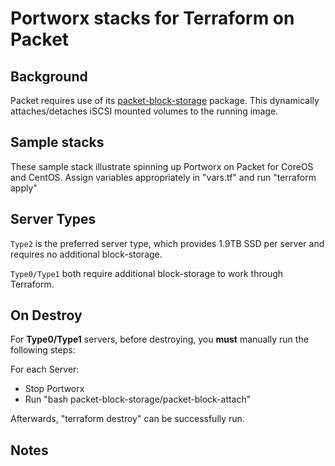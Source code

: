 # Portworx stacks for Terraform on Packet

## Background
Packet requires use of its [packet-block-storage](https://github.com/packethost/packet-block-storage) package.
This dynamically attaches/detaches iSCSI mounted volumes to the running image.

## Sample stacks
These sample stack illustrate spinning up Portworx on Packet for CoreOS and CentOS.
Assign variables appropriately in "vars.tf" and run "terraform apply"

##  Server Types
`Type2` is the preferred server type, which provides 1.9TB SSD per server and requires no additional block-storage.

`Type0/Type1` both require additional block-storage to work through Terraform.

## On Destroy
For **Type0/Type1** servers, before destroying, you **must** manually run the following steps:

For each Server:
* Stop Portworx
* Run "bash packet-block-storage/packet-block-attach"

Afterwards, "terraform destroy" can be successfully run.

## Notes

